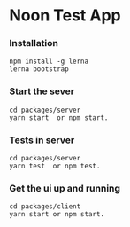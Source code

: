 
# Noon Test App

### Installation

```
npm install -g lerna
lerna bootstrap
```

### Start the sever
````
cd packages/server
yarn start  or npm start.
````

### Tests in server
````
cd packages/server
yarn test  or npm test.
````

### Get the ui up and running
```
cd packages/client
yarn start or npm start.
```